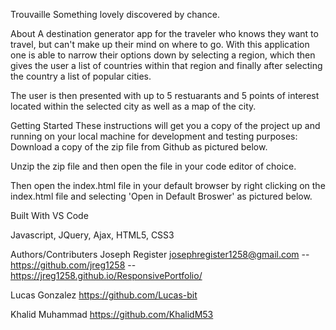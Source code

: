 Trouvaille
Something lovely discovered by chance.


About
A destination generator app for the traveler who knows they want to travel, but can't make up their mind on where to go. With this application one is able to narrow their options down by selecting a region, which then gives the user a list of countries within that region and finally after selecting the country a list of popular cities.

The user is then presented with up to 5 restuarants and 5 points of interest located within the selected city as well as a map of the city.

Getting Started
These instructions will get you a copy of the project up and running on your local machine for development and testing purposes: Download a copy of the zip file from Github as pictured below.



Unzip the zip file and then open the file in your code editor of choice.

Then open the index.html file in your default browser by right clicking on the index.html file and selecting 'Open in Default Broswer' as pictured below.



Built With
VS Code

Javascript, JQuery, Ajax, HTML5, CSS3

Authors/Contributers
Joseph Register josephregister1258@gmail.com -- https://github.com/jreg1258 -- https://jreg1258.github.io/ResponsivePortfolio/

Lucas Gonzalez https://github.com/Lucas-bit

Khalid Muhammad https://github.com/KhalidM53

